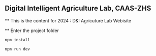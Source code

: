## Digital Intelligent Agriculture Lab, CAAS-ZHS
** This is the content for 2024 : D&I Agricuture Lab Webisite

** Enter the project folder
```bash
npm install
```
```bash
npm run dev
```

